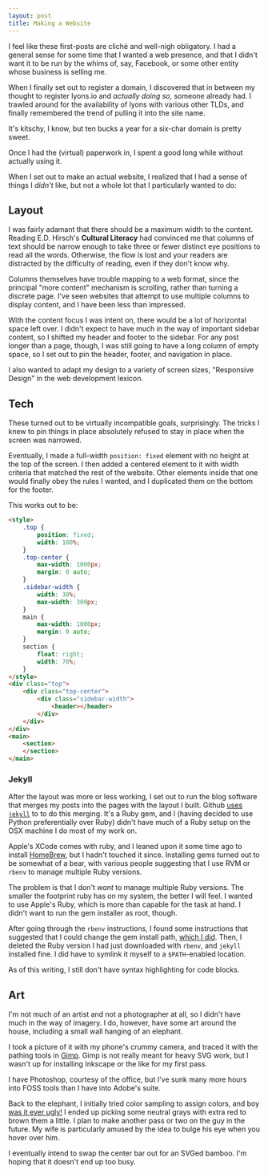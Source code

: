 ```yaml
---
layout: post
title: Making a Website
---
```


I feel like these first-posts are clich&eacute; and well-nigh obligatory. I had a general sense for some time that I wanted a web presence, and that I didn't want it to be run by the whims of, say, Facebook, or some other entity whose business is selling me.

When I finally set out to register a domain, I discovered that in between my thought to register lyons.io and _actually doing so,_ someone already had. I trawled around for the availability of lyons with various other TLDs, and finally remembered the trend of pulling it into the site name.

It's kitschy, I know, but ten bucks a year for a six-char domain is pretty sweet.


Once I had the (virtual) paperwork in, I spent a good long while without actually using it.

When I set out to make an actual website, I realized that I had a sense of things I _didn't_ like, but not a whole lot that I particularly wanted to do:

## Layout

I was fairly adamant that there should be a maximum width to the content. Reading E.D. Hirsch's **Cultural Literacy** had convinced me that columns of text should be narrow enough to take three or fewer distinct eye positions to read all the words. Otherwise, the flow is lost and your readers are distracted by the difficulty of reading, even if they don't know why.

Columns themselves have trouble mapping to a web format, since the principal "more content" mechanism is scrolling, rather than turning a discrete page. I've seen websites that attempt to use multiple columns to display content, and I have been less than impressed.

With the content focus I was intent on, there would be a lot of horizontal space left over. I didn't expect to have much in the way of important sidebar content, so I shifted my header and footer to the sidebar. For any post longer than a page, though, I was still going to have a long column of empty space, so I set out to pin the header, footer, and navigation in place.

I also wanted to adapt my design to a variety of screen sizes, "Responsive Design" in the web development lexicon.

## Tech

These turned out to be virtually incompatible goals, surprisingly. The tricks I knew to pin things in place absolutely refused to stay in place when the screen was narrowed.

Eventually, I made a full-width `position: fixed` element with no height at the top of the screen. I then added a centered element to it with width criteria that matched the rest of the website. Other elements inside that one would finally obey the rules I wanted, and I duplicated them on the bottom for the footer.

This works out to be:

```html
<style>
    .top {
        position: fixed;
        width: 100%;
    }
    .top-center {
        max-width: 1000px;
        margin: 0 auto;
    }
    .sidebar-width {
        width: 30%;
        max-width: 300px;
    }
    main {
        max-width: 1000px;
        margin: 0 auto;
    }
    section {
        float: right;
        width: 70%;
    }
</style>
<div class="top">
    <div class="top-center">
        <div class="sidebar-width">
            <header></header>
        </div>
    </div>
</div>
<main>
    <section>
    </section>
</main>
```

### Jekyll

After the layout was more or less working, I set out to run the blog software that merges my posts into the pages with the layout I built. Github [uses `jekyll`][gh-j] to to do this merging. It's a Ruby gem, and I (having decided to use Python preferentially over Ruby) didn't have much of a Ruby setup on the OSX machine I do most of my work on.

Apple's XCode comes with ruby, and I leaned upon it some time ago to install [HomeBrew][brew], but I hadn't touched it since. Installing gems turned out to be somewhat of a bear, with various people suggesting that I use RVM or `rbenv` to manage multiple Ruby versions.

The problem is that I don't _want_ to manage multiple Ruby versions. The smaller the footprint ruby has on my system, the better I will feel. I wanted to use Apple's Ruby, which is more than capable for the task at hand. I didn't want to run the gem installer as root, though.

After going through the `rbenv` instructions, I found some instructions that suggested that I could change the gem install path, [which I did][so-gem]. Then, I deleted the Ruby version I had just downloaded with `rbenv`, and `jekyll` installed fine. I did have to symlink it myself to a `$PATH`-enabled location.

As of this writing, I still don't have syntax highlighting for code blocks.

## Art

I'm not much of an artist and not a photographer at all, so I didn't have much in the way of imagery. I do, however, have some art around the house, including a small wall hanging of an elephant.

I took a picture of it with my phone's crummy camera, and traced it with the pathing tools in [Gimp][]. Gimp is not really meant for heavy SVG work, but I wasn't up for installing Inkscape or the like for my first pass.

I have Photoshop, courtesy of the office, but I've sunk many more hours into FOSS tools than I have into Adobe's suite.

Back to the elephant, I initially tried color sampling to assign colors, and boy [was it ever ugly!][ugliphant] I ended up picking some neutral grays with extra red to brown them a little. I plan to make another pass or two on the guy in the future. My wife is particularly amused by the idea to bulge his eye when you hover over him.

I eventually intend to swap the center bar out for an SVGed bamboo. I'm hoping that it doesn't end up too busy.

[brew]: http://brew.sh
[gimp]: http://gimp.org
[ugliphant]: https://github.com/michaelblyons/michaelblyons.github.io/blob/cd6a90f92ca25bf0392afb0af86330bdbb28690b/images/elephant.svg
[so-gem]: http://stackoverflow.com/a/32027131/241211
[gh-j]: https://help.github.com/articles/using-jekyll-with-pages/